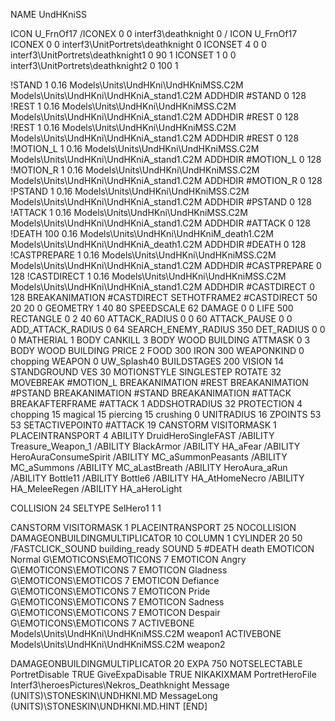 NAME UndHKniSS

ICON U_FrnOf17
/ICONEX 0 0 interf3\deathknight 0
/
ICON 			U_FrnOf17
ICONEX 0 0 interf3\UnitPortrets\deathknight 0
ICONSET 4 0 0 interf3\UnitPortrets\deathknight1 0 90 1
ICONSET 1 0 0 interf3\UnitPortrets\deathknight2 0 100 1

!STAND          1 0.16 Models\Units\UndHKni\UndHKniMSS.C2M Models\Units\UndHKni\UndHKniA_stand1.C2M
ADDHDIR #STAND 0 128
!REST          1 0.16 Models\Units\UndHKni\UndHKniMSS.C2M Models\Units\UndHKni\UndHKniA_stand1.C2M
ADDHDIR #REST 0 128
!REST          1 0.16 Models\Units\UndHKni\UndHKniMSS.C2M Models\Units\UndHKni\UndHKniA_stand1.C2M
ADDHDIR #REST 0 128
!MOTION_L      1 0.16 Models\Units\UndHKni\UndHKniMSS.C2M Models\Units\UndHKni\UndHKniA_stand1.C2M
ADDHDIR #MOTION_L 0 128
!MOTION_R      1 0.16 Models\Units\UndHKni\UndHKniMSS.C2M Models\Units\UndHKni\UndHKniA_stand1.C2M
ADDHDIR #MOTION_R 0 128
!PSTAND        1 0.16 Models\Units\UndHKni\UndHKniMSS.C2M Models\Units\UndHKni\UndHKniA_stand1.C2M
ADDHDIR #PSTAND 0 128 
!ATTACK        1 0.16 Models\Units\UndHKni\UndHKniMSS.C2M Models\Units\UndHKni\UndHKniA_stand1.C2M
ADDHDIR #ATTACK 0 128
!DEATH         100 0.16 Models\Units\UndHKni\UndHKniM_death1.C2M Models\Units\UndHKni\UndHKniA_death1.C2M
ADDHDIR #DEATH 0 128
!CASTPREPARE   1 0.16 Models\Units\UndHKni\UndHKniMSS.C2M Models\Units\UndHKni\UndHKniA_stand1.C2M
ADDHDIR #CASTPREPARE 0 128
!CASTDIRECT   1 0.16 Models\Units\UndHKni\UndHKniMSS.C2M Models\Units\UndHKni\UndHKniA_stand1.C2M
ADDHDIR #CASTDIRECT 0 128
BREAKANIMATION #CASTDIRECT
SETHOTFRAME2 #CASTDIRECT 50 20 20 0
GEOMETRY 1 40  80
SPEEDSCALE 62
DAMAGE   0 0
LIFE     500
RECTANGLE 0 2 40 60
ATTACK_RADIUS 0 0 60
ATTACK_PAUSE 0 0
ADD_ATTACK_RADIUS 0 64
SEARCH_ENEMY_RADIUS 350
DET_RADIUS 0 0 0
MATHERIAL 1 BODY
CANKILL 3 BODY WOOD BUILDING
ATTMASK 0 3 BODY WOOD BUILDING
PRICE 2 FOOD 300 IRON 300
WEAPONKIND 0 chopping
WEAPON 0 UW_Splash40
BUILDSTAGES 200
VISION 14
STANDGROUND
VES 30
MOTIONSTYLE SINGLESTEP
ROTATE 32
MOVEBREAK #MOTION_L
BREAKANIMATION #REST
BREAKANIMATION #PSTAND
BREAKANIMATION #STAND
BREAKANIMATION #ATTACK
BREAKAFTERFRAME #ATTACK 1
ADDSHOTRADIUS 32
PROTECTION 4 chopping 15 magical 15 piercing 15 crushing 0
UNITRADIUS 16
ZPOINTS 53 53
SETACTIVEPOINT0 #ATTACK 19
CANSTORM
VISITORMASK 1
PLACEINTRANSPORT 4
ABILITY DruidHeroSingleFAST
/ABILITY Treasure_Weapon_1
/ABILITY BlackArmor
/ABILITY HA_aFear
/ABILITY HeroAuraConsumeSpirit
/ABILITY MC_aSummonPeasants
/ABILITY MC_aSummons
/ABILITY MC_aLastBreath 
/ABILITY HeroAura_aRun
/ABILITY Bottle11
/ABILITY Bottle6
/ABILITY HA_AtHomeNecro
/ABILITY HA_MeleeRegen
/ABILITY HA_aHeroLight

COLLISION 24
SELTYPE SelHero1 1 1

CANSTORM
VISITORMASK 1
PLACEINTRANSPORT 25
NOCOLLISION
DAMAGEONBUILDINGMULTIPLICATOR 10
COLUMN 1
CYLINDER 20 50
/FASTCLICK_SOUND building_ready
SOUND 5 #DEATH death
EMOTICON Normal G\EMOTICONS\EMOTICONS 7
EMOTICON Angry G\EMOTICONS\EMOTICONS 7
EMOTICON Gladness G\EMOTICONS\EMOTICOS 7
EMOTICON Defiance G\EMOTICONS\EMOTICONS 7
EMOTICON Pride G\EMOTICONS\EMOTICONS 7
EMOTICON Sadness G\EMOTICONS\EMOTICONS 7
EMOTICON Despair G\EMOTICONS\EMOTICONS 7
ACTIVEBONE Models\Units\UndHKni\UndHKniMSS.C2M weapon1
ACTIVEBONE Models\Units\UndHKni\UndHKniMSS.C2M weapon2

DAMAGEONBUILDINGMULTIPLICATOR 20
EXPA 750
NOTSELECTABLE
PortretDisable TRUE
GiveExpaDisable TRUE
NIKAKIXMAM
PortretHeroFile Interf3\heroesPictures\Nekros_Deathknight
Message (UNITS)\STONESKIN\UNDHKNI.MD
MessageLong (UNITS)\STONESKIN\UNDHKNI.MD.HINT
[END]

